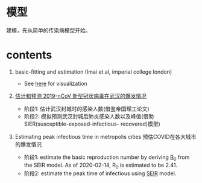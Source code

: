 # 模型

建模，先从简单的传染病模型开始。

# contents

1. basic-fitting and estimation (Imai et al, imperial college london)
   - See [here](https://luxxxlucy.github.io/projects/2020_wuhan/idyll_tryout/index.html) for visualization

2. [估计和预测 2019-nCoV 新型冠状病毒在武汉的爆发情况](https://github.com/YiranJing/Coronavirus-Epidemic-2019-nCov)
   - 阶段1: 估计武汉封城时的感染人数(借鉴帝国理工论文)
   - 阶段2: 模拟预测武汉封城后肺炎感染人数以及峰值(借助SIER(susceptible-exposed-infectious- recovered)模型)

3. Estimating peak infectious time in metropolis cities 预估COVID在各大城市的爆发情况
   - 阶段1: estimate the basic reproduction number by deriving [R<sub>0</sub>](https://github.com/wuhan2020/Covid-19-data-science/tree/master/Model/Estimation%20of%20R0_Yijun%20Wang) from the SEIR model. As of 2020-02-14, R<sub>0</sub> is estimated to be 2.41.
   - 阶段2: estimate the peak time of infectious using [SEIR](https://github.com/wuhan2020/Covid-19-data-science/tree/master/Model/SEIR%20Forecast_Yijun%20Wang_Owen%20Xu) model.
